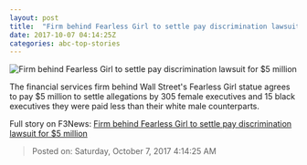```yaml
---
layout: post
title:  "Firm behind Fearless Girl to settle pay discrimination lawsuit for $5 million"
date: 2017-10-07 04:14:25Z
categories: abc-top-stories
---
```


![Firm behind Fearless Girl to settle pay discrimination lawsuit for $5 million](http://www.abc.net.au/news/image/8392874-1x1-700x700.jpg)

The financial services firm behind Wall Street's Fearless Girl statue agrees to pay $5 million to settle allegations by 305 female executives and 15 black executives they were paid less than their white male counterparts.


Full story on F3News: [Firm behind Fearless Girl to settle pay discrimination lawsuit for $5 million](http://www.f3nws.com/n/bxsPGG)

> Posted on: Saturday, October 7, 2017 4:14:25 AM
